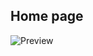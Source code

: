 
<h2>Home page</h2>

![Preview](https://github.com/Dasuni-mg/dialog/blob/main/FireShot%20Capture.jpg)